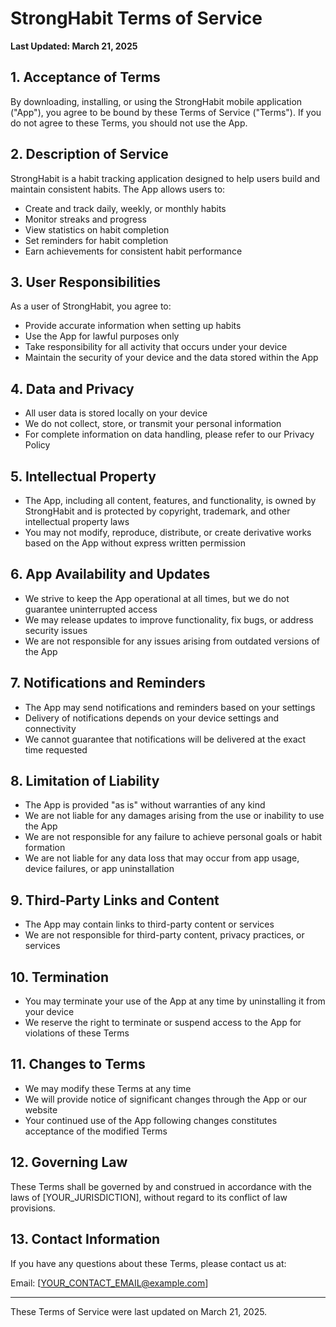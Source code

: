 # StrongHabit Terms of Service

**Last Updated: March 21, 2025**

## 1. Acceptance of Terms

By downloading, installing, or using the StrongHabit mobile application ("App"), you agree to be bound by these Terms of Service ("Terms"). If you do not agree to these Terms, you should not use the App.

## 2. Description of Service

StrongHabit is a habit tracking application designed to help users build and maintain consistent habits. The App allows users to:

- Create and track daily, weekly, or monthly habits
- Monitor streaks and progress
- View statistics on habit completion
- Set reminders for habit completion
- Earn achievements for consistent habit performance

## 3. User Responsibilities

As a user of StrongHabit, you agree to:

- Provide accurate information when setting up habits
- Use the App for lawful purposes only
- Take responsibility for all activity that occurs under your device
- Maintain the security of your device and the data stored within the App

## 4. Data and Privacy

- All user data is stored locally on your device
- We do not collect, store, or transmit your personal information
- For complete information on data handling, please refer to our Privacy Policy

## 5. Intellectual Property

- The App, including all content, features, and functionality, is owned by StrongHabit and is protected by copyright, trademark, and other intellectual property laws
- You may not modify, reproduce, distribute, or create derivative works based on the App without express written permission

## 6. App Availability and Updates

- We strive to keep the App operational at all times, but we do not guarantee uninterrupted access
- We may release updates to improve functionality, fix bugs, or address security issues
- We are not responsible for any issues arising from outdated versions of the App

## 7. Notifications and Reminders

- The App may send notifications and reminders based on your settings
- Delivery of notifications depends on your device settings and connectivity
- We cannot guarantee that notifications will be delivered at the exact time requested

## 8. Limitation of Liability

- The App is provided "as is" without warranties of any kind
- We are not liable for any damages arising from the use or inability to use the App
- We are not responsible for any failure to achieve personal goals or habit formation
- We are not liable for any data loss that may occur from app usage, device failures, or app uninstallation

## 9. Third-Party Links and Content

- The App may contain links to third-party content or services
- We are not responsible for third-party content, privacy practices, or services

## 10. Termination

- You may terminate your use of the App at any time by uninstalling it from your device
- We reserve the right to terminate or suspend access to the App for violations of these Terms

## 11. Changes to Terms

- We may modify these Terms at any time
- We will provide notice of significant changes through the App or our website
- Your continued use of the App following changes constitutes acceptance of the modified Terms

## 12. Governing Law

These Terms shall be governed by and construed in accordance with the laws of [YOUR_JURISDICTION], without regard to its conflict of law provisions. <!-- TODO: Replace placeholder jurisdiction -->

## 13. Contact Information

If you have any questions about these Terms, please contact us at:

Email: [YOUR_CONTACT_EMAIL@example.com] <!-- TODO: Replace placeholder email -->

---

These Terms of Service were last updated on March 21, 2025.

